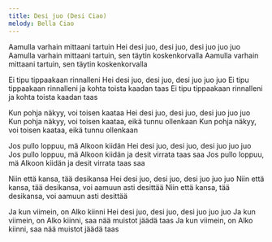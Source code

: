 ```yaml
---
title: Desi juo (Desi Ciao)
melody: Bella Ciao
---
```


Aamulla varhain mittaani tartuin
Hei desi juo, desi juo, desi juo juo juo
Aamulla varhain mittaani tartuin, sen täytin koskenkorvalla
Aamulla varhain mittaani tartuin, sen täytin koskenkorvalla

Ei tipu tippaakaan rinnalleni
Hei desi juo, desi juo, desi juo juo juo
Ei tipu tippaakaan rinnalleni ja kohta toista kaadan taas
Ei tipu tippaakaan rinnalleni ja kohta toista kaadan taas

Kun pohja näkyy, voi toisen kaataa
Hei desi juo, desi juo, desi juo juo juo
Kun pohja näkyy, voi toisen kaataa, eikä tunnu ollenkaan
Kun pohja näkyy, voi toisen kaataa, eikä tunnu ollenkaan

Jos pullo loppuu, mä Alkoon kiidän
Hei desi juo, desi juo, desi juo juo juo
Jos pullo loppuu, mä Alkoon kiidän ja desit virrata taas saa
Jos pullo loppuu, mä Alkoon kiidän ja desit virrata taas saa

Niin että kansa, tää desikansa
Hei desi juo, desi juo, desi juo juo juo
Niin että kansa, tää desikansa, voi aamuun asti desittää
Niin että kansa, tää desikansa, voi aamuun asti desittää

Ja kun viimein, on Alko kiinni
Hei desi juo, desi juo, desi juo juo juo
Ja kun viimein, on Alko kiinni, saa nää muistot jäädä taas
Ja kun viimein, on Alko kiinni, saa nää muistot jäädä taas
